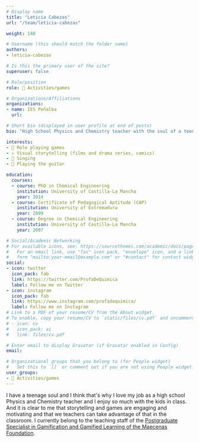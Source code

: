 ```yaml
---
# Display name
title: "Leticia Cabezas"
url: "/team/leticia-cabezas"

weight: 140

# Username (this should match the folder name)
authors:
- leticia-cabezas

# Is this the primary user of the site?
superuser: false

# Role/position
role: 🧩 Activities/games

# Organizations/Affiliations
organizations:
- name: IES Peñalba
  url:

# Short bio (displayed in user profile at end of posts)
bio: "High School Physics and Chemistry teacher with the soul of a teenager."

interests:
- 🎲 Role playing games
- ✍️ Visual storytelling (films and drama series, comics)
- 🎤 Singing
- 🎸 Playing the guitar

education:
  courses:
  - course: PhD in Chemical Engineering
    institution: University of Castilla-La Mancha
    year: 2014
  - course: Certificate of Pedagogical Aptitude (CAP)
    institution: University of Extremadura
    year: 2009  
  - course: Degree in Chemical Engineering
    institution: University of Castilla-La Mancha
    year: 2007  

# Social/Academic Networking
# For available icons, see: https://sourcethemes.com/academic/docs/page-builder/#icons
#   For an email link, use "fas" icon pack, "envelope" icon, and a link in the
#   form "mailto:your-email@example.com" or "#contact" for contact widget.
social:
- icon: twitter
  icon_pack: fab
  link: https://twitter.com/ProfaDeQuimica
  label: Follow me on Twitter
- icon: instagram
  icon_pack: fab
  link: https://www.instagram.com/profadequimica/
  label: Follow me on Instagram
# Link to a PDF of your resume/CV from the About widget.
# To enable, copy your resume/CV to `static/files/cv.pdf` and uncomment the lines below.
# - icon: cv
#   icon_pack: ai
#   link: files/cv.pdf

# Enter email to display Gravatar (if Gravatar enabled in Config)
email:

# Organizational groups that you belong to (for People widget)
#   Set this to `[]` or comment out if you are not using People widget.
user_groups:
- 🧩 Activities/games
---
```


I have a teenage soul and I think that's why I love my job as a high school Physics and Chemistry teacher and I enjoy so much with the kids in class. And it is clear to me that storytelling and games are engaging and motivating and that we teachers can take advantage of that in the classroom. I currently belong to the teaching staff of the [Postgraduate Specialist in Gamification and Gamified Learning of the Maecenas Foundation](https://www.posgradosmaecenas.com/gamificacion).